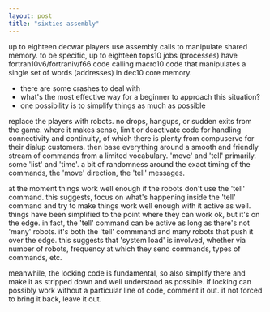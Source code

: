 ```yaml
---
layout: post
title: "sixties assembly"
---
```


up to eighteen decwar players use assembly calls to manipulate shared memory. to be specific, up to eighteen tops10 jobs (processes) have fortran10v6/fortraniv/f66 code calling macro10 code that manipulates a single set of words (addresses) in dec10 core memory. 

- there are some crashes to deal with
- what's the most effective way for a beginner to approach this situation? 
- one possibility is to simplify things as much as possible

replace the players with robots. no drops, hangups, or sudden exits from the game. where it makes sense, limit or deactivate code for handling connectivity and continuity, of which there is plenty from compuserve for their dialup customers. then base everything around a smooth and friendly stream of commands from a limited vocabulary. 'move' and 'tell' primarily. some 'list' and 'time'. a bit of randomness around the exact timing of the commands, the 'move' direction, the 'tell' messages.

at the moment things work well enough if the robots don't use the 'tell' command. this suggests, focus on what's happening inside the 'tell' command and try to make things work well enough with it active as well. things have been simplified to the point where they can work ok, but it's on the edge. in fact, the 'tell' command can be active as long as there's not 'many' robots. it's both the 'tell' commmand and many robots that push it over the edge. this suggests that 'system load' is involved, whether via number of robots, frequency at which they send commands, types of commands, etc.

meanwhile, the locking code is fundamental, so also simplify there and make it as stripped down and well understood as possible. if locking can possibly work without a particular line of code, comment it out. if not forced to bring it back, leave it out.
